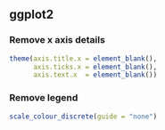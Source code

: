 ## ggplot2

### Remove x axis details

```R
theme(axis.title.x = element_blank(),
      axis.ticks.x = element_blank(),
      axis.text.x  = element_blank())
```

### Remove legend

```R
scale_colour_discrete(guide = "none")
```
